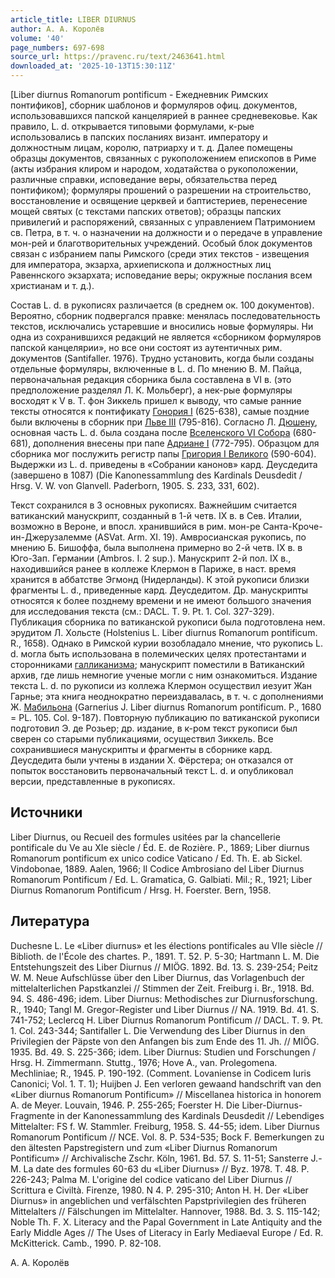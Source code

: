 ```yaml
---
article_title: LIBER DIURNUS
author: А. А. Королёв
volume: '40'
page_numbers: 697-698
source_url: https://pravenc.ru/text/2463641.html
downloaded_at: '2025-10-13T15:30:11Z'
---
```


[Liber diurnus Romanorum pontificum - Ежедневник Римских понтификов], сборник шаблонов и формуляров офиц. документов, использовавшихся папской канцелярией в раннее средневековье. Как правило, L. d. открывается типовыми формулами, к-рые использовались в папских посланиях визант. императору и должностным лицам, королю, патриарху и т. д. Далее помещены образцы документов, связанных с рукоположением епископов в Риме (акты избрания клиром и народом, ходатайства о рукоположении, различные справки, исповедание веры, обязательства перед понтификом); формуляры прошений о разрешении на строительство, восстановление и освящение церквей и баптистериев, перенесение мощей святых (с текстами папских ответов); образцы папских привилегий и распоряжений, связанных с управлением Патримонием св. Петра, в т. ч. о назначении на должности и о передаче в управление мон-рей и благотворительных учреждений. Особый блок документов связан с избранием папы Римского (среди этих текстов - извещения для императора, экзарха, архиепископа и должностных лиц Равеннского экзархата; исповедание веры; окружные послания всем христианам и т. д.).

Состав L. d. в рукописях различается (в среднем ок. 100 документов). Вероятно, сборник подвергался правке: менялась последовательность текстов, исключались устаревшие и вносились новые формуляры. Ни одна из сохранившихся редакций не является «сборником формуляров папской канцелярии», но все они состоят из аутентичных рим. документов (Santifaller. 1976). Трудно установить, когда были созданы отдельные формуляры, включенные в L. d. По мнению В. М. Пайца, первоначальная редакция сборника была составлена в VI в. (это предположение разделял Л. К. Мольберг), а нек-рые формуляры восходят к V в. Т. фон Зиккель пришел к выводу, что самые ранние тексты относятся к понтификату [Гонория I](<https://pravenc.ru/text/Гонория I.html>) (625-638), самые поздние были включены в сборник при [Льве III](<https://pravenc.ru/text/Льве III.html>) (795-816). Согласно Л. [Дюшену](https://pravenc.ru/text/Дюшену.html), основная часть L. d. была создана после [Вселенского VI Собора](<https://pravenc.ru/text/Вселенский VI Собор.html>) (680-681), дополнения внесены при папе [Адриане I](<https://pravenc.ru/text/Адриане I.html>) (772-795). Образцом для сборника мог послужить регистр папы [Григория I Великого](<https://pravenc.ru/text/Григорий I Великий.html>) (590-604). Выдержки из L. d. приведены в «Собрании канонов» кард. Деусдедита (завершено в 1087) (Die Kanonessammlung des Kardinals Deusdedit / Hrsg. V. W. von Glanvell. Paderborn, 1905. S. 233, 331, 602).

Текст сохранился в 3 основных рукописях. Важнейшим считается ватиканский манускрипт, созданный в 1-й четв. IX в. в Сев. Италии, возможно в Вероне, и впосл. хранившийся в рим. мон-ре Санта-Кроче-ин-Джерузалемме (ASVat. Arm. XI. 19). Амвросианская рукопись, по мнению Б. Бишоффа, была выполнена примерно во 2-й четв. IX в. в Юго-Зап. Германии (Ambros. I. 2 sup.). Манускрипт 2-й пол. IX в., находившийся ранее в коллеже Клермон в Париже, в наст. время хранится в аббатстве Эгмонд (Нидерланды). К этой рукописи близки фрагменты L. d., приведенные кард. Деусдедитом. Др. манускрипты относятся к более позднему времени и не имеют большого значения для исследования текста (см.: DACL. T. 9. Pt. 1. Col. 327-329). Публикация сборника по ватиканской рукописи была подготовлена нем. эрудитом Л. Хольсте (Holstenius L. Liber diurnus Romanorum pontificum. R., 1658). Однако в Римской курии возобладало мнение, что рукопись L. d. могла быть использована в полемических целях протестантами и сторонниками [галликанизма](https://pravenc.ru/text/галликанизма.html); манускрипт поместили в Ватиканский архив, где лишь немногие ученые могли с ним ознакомиться. Издание текста L. d. по рукописи из коллежа Клермон осуществил иезуит Жан Гарнье; эта книга неоднократно переиздавалась, в т. ч. с дополнениями Ж. [Мабильона](https://pravenc.ru/text/Мабильона.html) (Garnerius J. Liber diurnus Romanorum pontificum. P., 1680 = PL. 105. Col. 9-187). Повторную публикацию по ватиканской рукописи подготовил Э. де Розьер; др. издание, в к-ром текст рукописи был сверен со старыми публикациями, осуществил Зиккель. Все сохранившиеся манускрипты и фрагменты в сборнике кард. Деусдедита были учтены в издании Х. Фёрстера; он отказался от попыток восстановить первоначальный текст L. d. и опубликовал версии, представленные в рукописях.

## Источники

Liber Diurnus, ou Recueil des formules usitées par la chancellerie pontificale du Ve au XIe siècle / Éd. E. de Rozière. P., 1869; Liber diurnus Romanorum pontificum ex unico codice Vaticano / Ed. Th. E. ab Sickel. Vindobonae, 1889. Aalen, 1966; Il Codice Ambrosiano del Liber Diurnus Romanorum Pontificum / Ed. L. Gramatica, G. Galbiati. Mil.; R., 1921; Liber Diurnus Romanorum Pontificum / Hrsg. H. Foerster. Bern, 1958.

## Литература

Duchesne L. Le «Liber diurnus» et les élections pontificales au VIIe siècle // Biblioth. de l'École des chartes. P., 1891. T. 52. P. 5-30; Hartmann L. M. Die Entstehungszeit des Liber Diurnus // MIÖG. 1892. Bd. 13. S. 239-254; Peitz W. M. Neue Aufschlüsse über den Liber Diurnus, das Vorlagenbuch der mittelalterlichen Papstkanzlei // Stimmen der Zeit. Freiburg i. Br., 1918. Bd. 94. S. 486-496; idem. Liber Diurnus: Methodisches zur Diurnusforschung. R., 1940; Tangl M. Gregor-Register und Liber Diurnus // NA. 1919. Bd. 41. S. 741-752; Leclercq H. Liber Diurnus Romanorum Pontificum // DACL. T. 9. Pt. 1. Col. 243-344; Santifaller L. Die Verwendung des Liber Diurnus in den Privilegien der Päpste von den Anfangen bis zum Ende des 11. Jh. // MIÖG. 1935. Bd. 49. S. 225-366; idem. Liber Diurnus: Studien und Forschungen / Hrsg. H. Zimmermann. Stuttg., 1976; Hove A., van. Prolegomena. Mechliniae; R., 1945. P. 190-192. (Comment. Lovaniense in Codicem Iuris Canonici; Vol. 1. T. 1); Huijben J. Een verloren gewaand handschrift van den «Liber diurnus Romanorum Pontificum» // Miscellanea historica in honorem A. de Meyer. Louvain, 1946. P. 255-265; Foerster H. Die Liber-Diurnus-Fragmente in der Kanonessammlung des Kardinals Deusdedit // Lebendiges Mittelalter: FS f. W. Stammler. Freiburg, 1958. S. 44-55; idem. Liber Diurnus Romanorum Pontificum // NCE. Vol. 8. P. 534-535; Bock F. Bemerkungen zu den ältesten Papstregistern und zum «Liber Diurnus Romanorum Pontificum» // Archivalische Zschr. Köln, 1961. Bd. 57. S. 11-51; Sansterre J.-M. La date des formules 60-63 du «Liber Diurnus» // Byz. 1978. T. 48. P. 226-243; Palma M. L'origine del codice vaticano del Liber Diurnus // Scrittura e Civiltà. Firenze, 1980. N 4. P. 295-310; Anton H. H. Der «Liber Diurnus» in angeblichen und verfälschten Papstprivilegien des früheren Mittelalters // Fälschungen im Mittelalter. Hannover, 1988. Bd. 3. S. 115-142; Noble Th. F. X. Literacy and the Papal Government in Late Antiquity and the Early Middle Ages // The Uses of Literacy in Early Mediaeval Europe / Ed. R. McKitterick. Camb., 1990. P. 82-108.

А. А. Королёв
